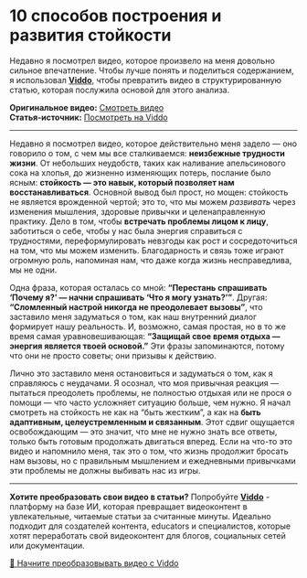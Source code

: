 # 10 способов построения и развития стойкости

Недавно я посмотрел видео, которое произвело на меня довольно сильное впечатление. Чтобы лучше понять и поделиться содержанием, я использовал **[Viddo](https://viddo.pro/)**, чтобы превратить видео в структурированную статью, которая послужила основой для этого анализа.

**Оригинальное видео:** [Смотреть видео](https://www.youtube.com/watch?v=VNCL1glwyOI)  
**Статья-источник:** [Посмотреть на Viddo](https://viddo.pro/zh/video-result/7522369d-f7b2-4c3c-9bd4-1600fa86ee33)

---

Недавно я посмотрел видео, которое действительно меня задело — оно говорило о том, с чем мы все сталкиваемся: **неизбежные трудности жизни**. От небольших неудобств, таких как наливание апельсинового сока на хлопья, до жизненно изменяющих потерь, послание было ясным: **стойкость — это навык, который позволяет нам восстанавливаться**. Основной вывод был прост, но мощен: стойкость не является врожденной чертой; это то, что мы можем *развивать* через изменения мышления, здоровые привычки и целенаправленную практику. Дело в том, чтобы **встречать проблемы лицом к лицу**, заботиться о себе, чтобы у нас была энергия справиться с трудностями, переформулировать невзгоды как рост и сосредоточиться на том, что мы можем изменить. Благодарность и связь тоже играют огромную роль, напоминая нам, что даже когда жизнь несправедлива, мы не одни.

Одна фраза, которая осталась со мной: **“Перестань спрашивать ‘Почему я?’ — начни спрашивать ‘Что я могу узнать?’”**. Другая: **“Сломленный настрой никогда не преодолевает вызовы”**, что заставило меня задуматься о том, как наш внутренний диалог формирует нашу реальность. И, возможно, самая простая, но в то же время самая уравновешивающая: **“Защищай свое время отдыха — энергия является твоей основой.”** Эти фразы запоминаются, потому что они не просто советы; они призывы к действию.

Лично это заставило меня остановиться и задуматься о том, как я справляюсь с неудачами. Я осознал, что моя привычная реакция — пытаться преодолеть проблемы, не полностью отдыхая или не прося о помощи — что часто усложняет ситуацию больше, чем нужно. Я начал смотреть на стойкость не как на “быть жестким”, а как на **быть адаптивным, целеустремленным и связанным**. Этот сдвиг ощущается освобождающим — это значит, что мне не нужно знать все ответы, только быть готовым продолжать двигаться вперед. Если на что-то это видео и напомнило меня, так это о том, что жизнь продолжит бросать нам вызовы, но с правильным мышлением и ежедневными привычками эти проблемы не должны выбивать нас из игры.

---

**Хотите преобразовать свои видео в статьи?** Попробуйте **[Viddo](https://viddo.pro/)** - платформу на базе ИИ, которая превращает видеоконтент в увлекательные, читаемые статьи за считанные минуты. Идеально подходит для создателей контента, educators и специалистов, которые хотят переработать свой видеоконтент для блогов, социальных сетей или документации.

[🚀 Начните преобразовывать видео с Viddo](https://viddo.pro/)